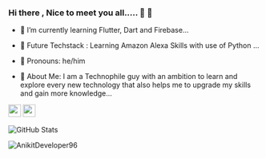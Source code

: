 ### Hi there , Nice to meet you all..... 👋 🙂


- 🌱 I’m currently learning Flutter, Dart and Firebase...

- 🌱 Future Techstack : Learning Amazon Alexa Skills with use of  Python ...
 
- 🌱 Pronouns: he/him

- 🌱 About Me: I am a Technophile guy with an ambition to learn and explore every new technology that also helps me to upgrade my skills and gain more knowledge...


<p><a href="https://twitter.com/AnikitGrover"><img src="https://img.shields.io/badge/twitter-%231DA1F2.svg?&style=for-the-badge&logo=twitter&logoColor=white" height=25></a> <a href="https://in.linkedin.com/in/anikit-grover/"><img src="https://img.shields.io/badge/linkedin-%230077B5.svg?&style=for-the-badge&logo=linkedin&logoColor=white" height=25></a> 
  
<p><img src="https://github-readme-stats.vercel.app/api?username=AnikitDeveloper96&amp;show_icons=true" alt="GitHub Stats"></p>

<p><img align="center" src="https://github-readme-streak-stats.herokuapp.com/?user=AnikitDeveloper96&" alt="AnikitDeveloper96" /></p>
